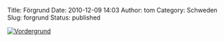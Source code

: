 Title: Förgrund
Date: 2010-12-09 14:03
Author: tom
Category: Schweden
Slug: forgrund
Status: published

[![Vordergrund](/pic/husfrdomkyrk_s.jpg "Vordergrund")](/pic/husfrdomkyrk_l.jpg)

